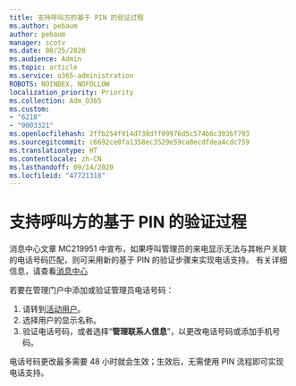 ```yaml
---
title: 支持呼叫方的基于 PIN 的验证过程
ms.author: pebaum
author: pebaum
manager: scotv
ms.date: 08/25/2020
ms.audience: Admin
ms.topic: article
ms.service: o365-administration
ROBOTS: NOINDEX, NOFOLLOW
localization_priority: Priority
ms.collection: Adm_O365
ms.custom:
- "6218"
- "9003321"
ms.openlocfilehash: 2ffb254f914d738dff09976d5c574b6c3036f793
ms.sourcegitcommit: c6692ce0fa1358ec3529e59ca0ecdfdea4cdc759
ms.translationtype: HT
ms.contentlocale: zh-CN
ms.lasthandoff: 09/14/2020
ms.locfileid: "47721318"
---
```

# <a name="pin-based-verification-process-for-support-callers"></a>支持呼叫方的基于 PIN 的验证过程

消息中心文章 MC219951 中宣布，如果呼叫管理员的来电显示无法与其帐户关联的电话号码匹配，则可采用新的基于 PIN 的验证步骤来实现电话支持。 有关详细信息，请查看[消息中心](https://admin.microsoft.com/AdminPortal/Home#/MessageCenter) 

若要在管理门户中添加或验证管理员电话号码：  

1. 请转到[活动用户](https://admin.microsoft.com/AdminPortal/Home#/users)。
2. 选择用户的显示名称。
3. 验证电话号码，或者选择“**管理联系人信息**”，以更改电话号码或添加手机号码。     

电话号码更改最多需要 48 小时就会生效；生效后，无需使用 PIN 流程即可实现电话支持。